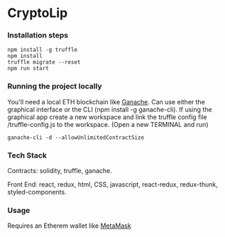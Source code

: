 # CryptoLip

### Installation steps

```
npm install -g truffle
npm install
truffle migrate --reset
npm run start
```

### Running the project locally

You'll need a local ETH blockchain like [Ganache](https://www.trufflesuite.com/ganache). Can use either the graphical interface or the CLI (npm install -g ganache-cli). If using the graphical app create a new workspace and link the truffle config file /truffle-config.js to the workspace.
(Open a new TERMINAL and run)

```
ganache-cli -d --allowUnlimitedContractSize
```

### Tech Stack

Contracts: solidity, truffle, ganache.

Front End: react, redux, html, CSS, javascript, react-redux, redux-thunk, styled-components.

### Usage 

Requires an Etherem wallet like [MetaMask](https://metamask.io/)
